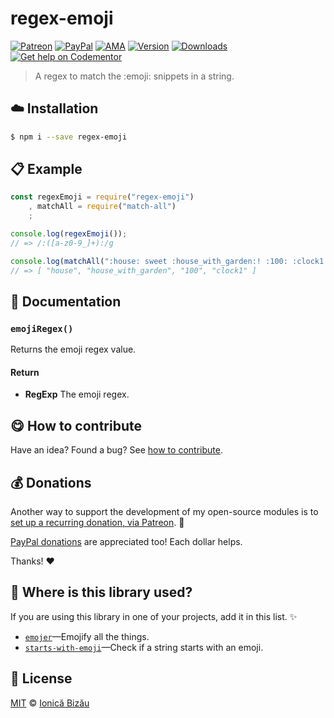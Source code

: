 
# regex-emoji

 [![Patreon](https://img.shields.io/badge/Support%20me%20on-Patreon-%23e6461a.svg)][paypal-donations] [![PayPal](https://img.shields.io/badge/%24-paypal-f39c12.svg)][paypal-donations] [![AMA](https://img.shields.io/badge/ask%20me-anything-1abc9c.svg)](https://github.com/IonicaBizau/ama) [![Version](https://img.shields.io/npm/v/regex-emoji.svg)](https://www.npmjs.com/package/regex-emoji) [![Downloads](https://img.shields.io/npm/dt/regex-emoji.svg)](https://www.npmjs.com/package/regex-emoji) [![Get help on Codementor](https://cdn.codementor.io/badges/get_help_github.svg)](https://www.codementor.io/johnnyb?utm_source=github&utm_medium=button&utm_term=johnnyb&utm_campaign=github)

> A regex to match the :emoji: snippets in a string.

## :cloud: Installation

```sh
$ npm i --save regex-emoji
```


## :clipboard: Example



```js
const regexEmoji = require("regex-emoji")
    , matchAll = require("match-all")
    ;

console.log(regexEmoji());
// => /:([a-z0-9_]+):/g

console.log(matchAll(":house: sweet :house_with_garden:! :100: :clock1:", regexEmoji()).toArray());
// => [ "house", "house_with_garden", "100", "clock1" ]
```

## :memo: Documentation


### `emojiRegex()`
Returns the emoji regex value.

#### Return
- **RegExp** The emoji regex.



## :yum: How to contribute
Have an idea? Found a bug? See [how to contribute][contributing].

## :moneybag: Donations

Another way to support the development of my open-source modules is
to [set up a recurring donation, via Patreon][patreon]. :rocket:

[PayPal donations][paypal-donations] are appreciated too! Each dollar helps.

Thanks! :heart:

## :dizzy: Where is this library used?
If you are using this library in one of your projects, add it in this list. :sparkles:


 - [`emojer`](https://github.com/IonicaBizau/emojer#readme)—Emojify all the things.
 - [`starts-with-emoji`](https://github.com/IonicaBizau/starts-with-emoji#readme)—Check if a string starts with an emoji.

## :scroll: License

[MIT][license] © [Ionică Bizău][website]

[patreon]: https://www.patreon.com/ionicabizau
[paypal-donations]: https://www.paypal.com/cgi-bin/webscr?cmd=_s-xclick&hosted_button_id=RVXDDLKKLQRJW
[donate-now]: http://i.imgur.com/6cMbHOC.png

[license]: http://showalicense.com/?fullname=Ionic%C4%83%20Biz%C4%83u%20%3Cbizauionica%40gmail.com%3E%20(http%3A%2F%2Fionicabizau.net)&year=2015#license-mit
[website]: http://ionicabizau.net
[contributing]: /CONTRIBUTING.md
[docs]: /DOCUMENTATION.md
